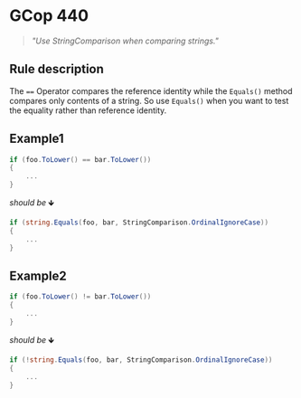 ﻿# GCop 440

> *"Use StringComparison when comparing strings."*

## Rule description

The `==` Operator compares the reference identity while the `Equals()` method compares only contents of a string. So use `Equals()` when you want to test the equality rather than reference identity.

## Example1

```csharp
if (foo.ToLower() == bar.ToLower())
{
    ...
}
```

*should be* 🡻

```csharp
if (string.Equals(foo, bar, StringComparison.OrdinalIgnoreCase))
{
    ...
}
```

## Example2

```csharp
if (foo.ToLower() != bar.ToLower())
{
    ...
}
```

*should be* 🡻

```csharp
if (!string.Equals(foo, bar, StringComparison.OrdinalIgnoreCase))
{
    ...
}
```
